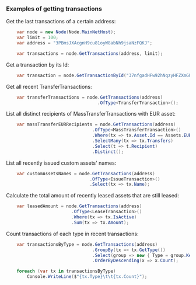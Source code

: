 ### Examples of getting transactions

Get the last transactions of a certain address:
```C#
    var node = new Node(Node.MainNetHost);
    var limit = 100;
    var address = "3PBmsJXAcgnH9cu81oyW8abNh9jsaNzFQKJ";

    var transactions = node.GetTransactions(address, limit);
```

Get a transaction by its Id:
```C#
    var transaction = node.GetTransactionById("37nfgadHFw92hNqzyHFZXmGFo5Wmct6Eik1Y2AdYW1Aq");
```

Get all recent TransferTransactions:
```C#
    var transferTransactions = node.GetTransactions(address)
                                   .OfType<TransferTransaction>();
```

List all distinct recipients of MassTransferTransactions with EUR asset:
```C#
    var massTransferEURRecipients = node.GetTransactions(address)
                                 .OfType<MassTransferTransaction>()
                                 .Where(tx => tx.Asset.Id == Assets.EUR.Id)
                                 .SelectMany(tx => tx.Transfers)
                                 .Select(t => t.Recipient)
                                 .Distinct();
```

List all recently issued custom assets' names:
```C#
    var customAssetsNames = node.GetTransactions(address)
                                .OfType<IssueTransaction>()
                                .Select(tx => tx.Name);
```

Calculate the total amount of recently leased assets that are still leased:
```C#
    var leasedAmount = node.GetTransactions(address)
                         .OfType<LeaseTransaction>()
                         .Where(tx => tx.IsActive)
                         .Sum(tx => tx.Amount);
```

Count transactions of each type in recent transactions:
```C#
    var transactionsByType = node.GetTransactions(address)
                                 .GroupBy(tx => tx.GetType())
                                 .Select(group => new { Type = group.Key.Name, Count = group.Count() })
                                 .OrderByDescending(x => x.Count);

    foreach (var tx in transactionsByType)
        Console.WriteLine($"{tx.Type}\t\t{tx.Count}");
```
